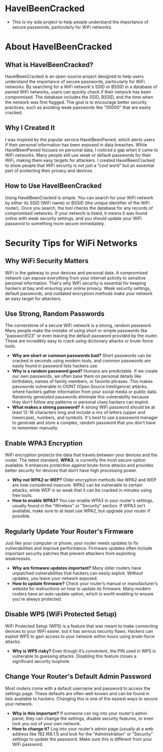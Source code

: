 # HaveIBeenCracked

- This is my side project to help people understand the importance of secure passwords, particularly for WiFi networks.

# About HaveIBeenCracked

## What is HaveIBeenCracked?

HaveIBeenCracked is an open-source project designed to help users understand the importance of secure passwords, particularly for WiFi networks. By searching for a WiFi network's SSID or BSSID in a database of pwned WiFi networks, users can quickly check if their network has been compromised. The database includes the SSID, BSSID, and the time when the network was first flagged. The goal is to encourage better security practices, such as avoiding weak passwords like "00000" that are easily cracked.

## Why I Created It

I was inspired by the popular service HaveIBeenPwned, which alerts users if their personal information has been exposed in data breaches. While HaveIBeenPwned focuses on personal data, I noticed a gap when it came to WiFi networks. Many people still use weak or default passwords for their WiFi, making them easy targets for attackers. I created HaveIBeenCracked to show people that WiFi security is not just a "cool word" but an essential part of protecting their privacy and devices.

## How to Use HaveIBeenCracked

Using HaveIBeenCracked is simple. You can search for your WiFi network by either its SSID (WiFi name) or BSSID (the unique identifier of the WiFi router). Once you search, the tool checks the database for any records of compromised networks. If your network is listed, it means it was found online with weak security settings, and you should update your WiFi password to something more secure immediately.

# Security Tips for WiFi Networks

## Why WiFi Security Matters

WiFi is the gateway to your devices and personal data. A compromised network can expose everything from your internet activity to sensitive personal information. That's why WiFi security is essential for keeping hackers at bay and ensuring your online privacy. Weak security settings, default passwords, and outdated encryption methods make your network an easy target for attackers.

## Use Strong, Random Passwords

The cornerstone of a secure WiFi network is a strong, random password. Many people make the mistake of using short or simple passwords like "password123" or even leaving the default password provided by the router. These are incredibly easy to crack using dictionary attacks or brute-force tools.

- **Why are short or common passwords bad?** Short passwords can be cracked in seconds using modern tools, and common passwords are easily found in password lists hackers use. 
- **Why is a random password good?** Humans are predictable. If we create our own passwords, we often base them on personal details like birthdates, names of family members, or favorite phrases. This makes passwords vulnerable to OSINT (Open Source Intelligence) attacks, where hackers gather information from your social media or public data. Randomly generated passwords eliminate this vulnerability because they don’t follow any patterns or personal clues hackers can exploit.
- **What makes a strong password?** A strong WiFi password should be at least 12-16 characters long and include a mix of letters (upper and lowercase), numbers, and symbols. It's best to use a password manager to generate and store a complex, random password that you don’t have to remember manually.


## Enable WPA3 Encryption

WiFi encryption protects the data that travels between your devices and the router. The latest standard, **WPA3**, is currently the most secure option available. It enhances protection against brute-force attacks and provides better security for devices that don’t have high processing power.

- **Why not WPA2 or WEP?** Older encryption methods like WPA2 and WEP are now considered insecure. WPA2 can be vulnerable to certain attacks, while WEP is so weak that it can be cracked in minutes using free tools. 
- **How to enable WPA3?** You can enable WPA3 in your router's settings, usually found in the "Wireless" or "Security" section. If WPA3 isn’t available, make sure to at least use WPA2, but upgrade your router if possible.

## Regularly Update Your Router's Firmware

Just like your computer or phone, your router needs updates to fix vulnerabilities and improve performance. Firmware updates often include important security patches that prevent attackers from exploiting weaknesses.

- **Why are firmware updates important?** Many older routers have unpatched vulnerabilities that hackers can easily exploit. Without updates, you leave your network exposed.
- **How to update firmware?** Check your router’s manual or manufacturer’s website for instructions on how to update its firmware. Many modern routers have an auto-update option, which is worth enabling to ensure you're always protected.

## Disable WPS (WiFi Protected Setup)

WiFi Protected Setup (WPS) is a feature that was meant to make connecting devices to your WiFi easier, but it has serious security flaws. Hackers can exploit WPS to gain access to your network within hours using brute-force attacks.

- **Why is WPS risky?** Even though it’s convenient, the PIN used in WPS is vulnerable to guessing attacks. Disabling this feature closes a significant security loophole.

## Change Your Router's Default Admin Password

Most routers come with a default username and password to access the settings page. These defaults are often well-known and can be found in lists available to hackers. Changing this is one of the easiest ways to secure your network.

- **Why is this important?** If someone can log into your router’s admin panel, they can change the settings, disable security features, or even lock you out of your own network.
- **How to change it?** Log into your router’s admin page (usually at a web address like 192.168.1.1) and look for the "Administration" or "Security" settings to update the password. Make sure this is different from your WiFi password.